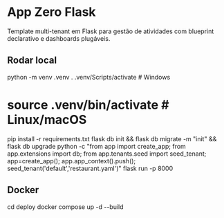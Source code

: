 # App Zero Flask
Template multi-tenant em Flask para gestão de atividades com blueprint declarativo e dashboards plugáveis.

## Rodar local
python -m venv .venv
. .venv/Scripts/activate  # Windows
# source .venv/bin/activate  # Linux/macOS
pip install -r requirements.txt
flask db init && flask db migrate -m "init" && flask db upgrade
python -c "from app import create_app; from app.extensions import db; from app.tenants.seed import seed_tenant; app=create_app(); app.app_context().push(); seed_tenant('default','restaurant.yaml')"
flask run -p 8000

## Docker
cd deploy
docker compose up -d --build
